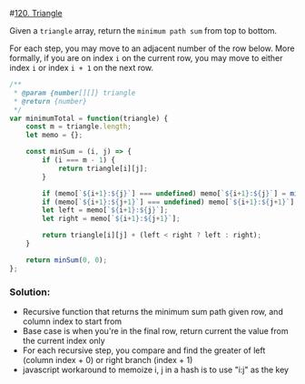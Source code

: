 #[120. Triangle](https://leetcode.com/problems/triangle/)

Given a `triangle` array, return the `minimum path sum` from top to bottom.

For each step, you may move to an adjacent number of the row below. More formally, if you are on index `i` on the current row, you may move to either index `i` or index `i + 1` on the next row.

```javascript
/**
 * @param {number[][]} triangle
 * @return {number}
 */
var minimumTotal = function(triangle) {
    const m = triangle.length;
    let memo = {};

    const minSum = (i, j) => {
        if (i === m - 1) {
            return triangle[i][j];
        }

        if (memo[`${i+1}:${j}`] === undefined) memo[`${i+1}:${j}`] = minSum(i + 1, j);
        if (memo[`${i+1}:${j+1}`] === undefined) memo[`${i+1}:${j+1}`] = minSum(i + 1, j+1);
        let left = memo[`${i+1}:${j}`];
        let right = memo[`${i+1}:${j+1}`];

        return triangle[i][j] + (left < right ? left : right);
    }

    return minSum(0, 0);
};
```

### Solution:

- Recursive function that returns the minimum sum path given row, and column index to start from
- Base case is when you're in the final row, return current the value from the current index only
- For each recursive step, you compare and find the greater of left (column index + 0) or right branch (index + 1)
- javascript workaround to memoize i, j in a hash is to use "i:j" as the key
